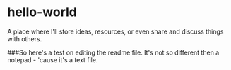# hello-world
A place where I'll store ideas, resources, or even share and discuss things with others.

###So here's a test on editing the readme file. It's not so different then a notepad - 'cause it's a text file.
